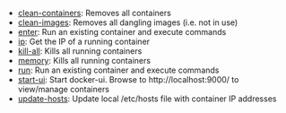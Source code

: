 * [clean-containers](commands/clean-containers/index.html): Removes all containers
* [clean-images](commands/clean-images/index.html): Removes all dangling images (i.e. not in use)
* [enter](commands/enter/index.html): Run an existing container and execute commands
* [ip](commands/ip/index.html): Get the IP of a running container
* [kill-all](commands/kill-all/index.html): Kills all running containers
* [memory](commands/memory/index.html): Kills all running containers
* [run](commands/run/index.html): Run an existing container and execute commands
* [start-ui](commands/start-ui/index.html): Start docker-ui. Browse to http://localhost:9000/ to view/manage containers
* [update-hosts](commands/update-hosts/index.html): Update local /etc/hosts file with container IP addresses
